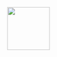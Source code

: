 <div id="header" align="center" style={{backgroudColor: 'black'}}>
  <img src="https://media.giphy.com/media/nERMP8fuaZqvM6i94v/giphy.gif" width="100"/>
</div>

<!--
**rlpennell/rlpennell** is a ✨ _special_ ✨ repository because its `README.md` (this file) appears on your GitHub profile.

Here are some ideas to get you started:

- 🔭 I’m currently working on ...
- 🌱 I’m currently learning ...
- 👯 I’m looking to collaborate on ...
- 🤔 I’m looking for help with ...
- 💬 Ask me about ...
- 📫 How to reach me: ...
- 😄 Pronouns: ...
- ⚡ Fun fact: ...
-->
